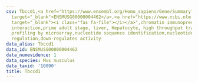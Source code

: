 ```yaml
---
csv: Tbccd1,<a href="https://www.ensembl.org/Homo_sapiens/Gene/Summary?db=core;g=ENSMUSG00000004462"
  target="_blank">ENSMUSG00000004462</a>,<a href="https://www.ncbi.nlm.nih.gov/pubmed/23834426"
  target="_blank"><i class="fas fa-file"></i></a>",chromatin immunoprecipitation assay,direct
  interaction,prime adult stage, liver, Hepatocyte, high throughput transcription
  profiling by microarray,nucleotide sequence identification,nucleotide sequence identification,transcriptional
  regulation,down-regulates activity
data_alias: Tbccd1
data_id: ENSMUSG00000004462
data_numevidence: 1
data_species: Mus musculus
data_taxid: '10090'
title: Tbccd1
---
```


